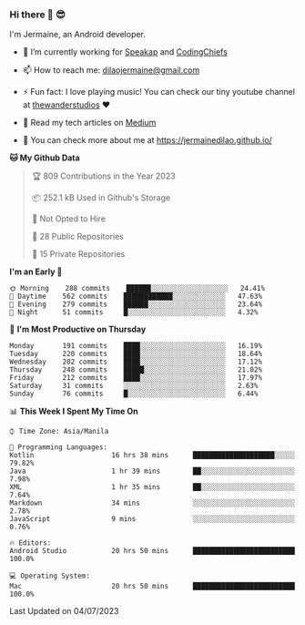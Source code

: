 ### Hi there 👋 😎
I'm Jermaine, an Android developer.

- 🔭 I’m currently working for [Speakap](https://www.speakap.com/) and [CodingChiefs](https://codingchiefs.com/en/)

- 📫 How to reach me: dilaojermaine@gmail.com

- ⚡ Fun fact: I love playing music! You can check our tiny youtube channel at [thewanderstudios](https://www.youtube.com/thewanderstudios) ♥️

- 📖 Read my tech articles on [Medium](https://jermainedilao.medium.com/)

- 👀 You can check more about me at https://jermainedilao.github.io/

<!--
**jermainedilao/jermainedilao** is a ✨ _special_ ✨ repository because its `README.md` (this file) appears on your GitHub profile.

Here are some ideas to get you started:

- 🔭 I’m currently working on ...
- 🌱 I’m currently learning ...
- 👯 I’m looking to collaborate on ...
- 🤔 I’m looking for help with ...
- 💬 Ask me about ...
- 📫 How to reach me: ...
- 😄 Pronouns: ...
- ⚡ Fun fact: ...
-->

<!--START_SECTION:waka-->
**🐱 My Github Data** 

> 🏆 809 Contributions in the Year 2023
 > 
> 📦 252.1 kB Used in Github's Storage 
 > 
> 🚫 Not Opted to Hire
 > 
> 📜 28 Public Repositories 
 > 
> 🔑 15 Private Repositories  
 > 
**I'm an Early 🐤** 

```text
🌞 Morning    288 commits    ██████░░░░░░░░░░░░░░░░░░░   24.41% 
🌆 Daytime    562 commits    ████████████░░░░░░░░░░░░░   47.63% 
🌃 Evening    279 commits    ██████░░░░░░░░░░░░░░░░░░░   23.64% 
🌙 Night      51 commits     █░░░░░░░░░░░░░░░░░░░░░░░░   4.32%

```
📅 **I'm Most Productive on Thursday** 

```text
Monday       191 commits    ████░░░░░░░░░░░░░░░░░░░░░   16.19% 
Tuesday      220 commits    ████░░░░░░░░░░░░░░░░░░░░░   18.64% 
Wednesday    202 commits    ████░░░░░░░░░░░░░░░░░░░░░   17.12% 
Thursday     248 commits    █████░░░░░░░░░░░░░░░░░░░░   21.02% 
Friday       212 commits    ████░░░░░░░░░░░░░░░░░░░░░   17.97% 
Saturday     31 commits     ░░░░░░░░░░░░░░░░░░░░░░░░░   2.63% 
Sunday       76 commits     █░░░░░░░░░░░░░░░░░░░░░░░░   6.44%

```


📊 **This Week I Spent My Time On** 

```text
⌚︎ Time Zone: Asia/Manila

💬 Programming Languages: 
Kotlin                   16 hrs 38 mins      ████████████████████░░░░░   79.82% 
Java                     1 hr 39 mins        ██░░░░░░░░░░░░░░░░░░░░░░░   7.98% 
XML                      1 hr 35 mins        ██░░░░░░░░░░░░░░░░░░░░░░░   7.64% 
Markdown                 34 mins             ░░░░░░░░░░░░░░░░░░░░░░░░░   2.78% 
JavaScript               9 mins              ░░░░░░░░░░░░░░░░░░░░░░░░░   0.76%

🔥 Editors: 
Android Studio           20 hrs 50 mins      █████████████████████████   100.0%

💻 Operating System: 
Mac                      20 hrs 50 mins      █████████████████████████   100.0%

```


 Last Updated on 04/07/2023
<!--END_SECTION:waka-->
